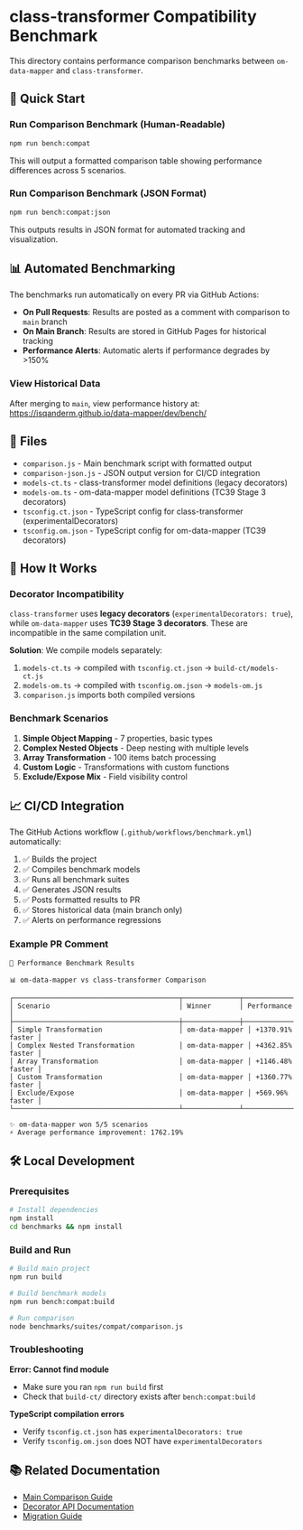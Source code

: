 # class-transformer Compatibility Benchmark

This directory contains performance comparison benchmarks between `om-data-mapper` and `class-transformer`.

## 🚀 Quick Start

### Run Comparison Benchmark (Human-Readable)

```bash
npm run bench:compat
```

This will output a formatted comparison table showing performance differences across 5 scenarios.

### Run Comparison Benchmark (JSON Format)

```bash
npm run bench:compat:json
```

This outputs results in JSON format for automated tracking and visualization.

## 📊 Automated Benchmarking

The benchmarks run automatically on every PR via GitHub Actions:

- **On Pull Requests**: Results are posted as a comment with comparison to `main` branch
- **On Main Branch**: Results are stored in GitHub Pages for historical tracking
- **Performance Alerts**: Automatic alerts if performance degrades by >150%

### View Historical Data

After merging to `main`, view performance history at:
https://isqanderm.github.io/data-mapper/dev/bench/

## 📁 Files

- `comparison.js` - Main benchmark script with formatted output
- `comparison-json.js` - JSON output version for CI/CD integration
- `models-ct.ts` - class-transformer model definitions (legacy decorators)
- `models-om.ts` - om-data-mapper model definitions (TC39 Stage 3 decorators)
- `tsconfig.ct.json` - TypeScript config for class-transformer (experimentalDecorators)
- `tsconfig.om.json` - TypeScript config for om-data-mapper (TC39 decorators)

## 🔧 How It Works

### Decorator Incompatibility

`class-transformer` uses **legacy decorators** (`experimentalDecorators: true`), while `om-data-mapper` uses **TC39 Stage 3 decorators**. These are incompatible in the same compilation unit.

**Solution**: We compile models separately:

1. `models-ct.ts` → compiled with `tsconfig.ct.json` → `build-ct/models-ct.js`
2. `models-om.ts` → compiled with `tsconfig.om.json` → `models-om.js`
3. `comparison.js` imports both compiled versions

### Benchmark Scenarios

1. **Simple Object Mapping** - 7 properties, basic types
2. **Complex Nested Objects** - Deep nesting with multiple levels
3. **Array Transformation** - 100 items batch processing
4. **Custom Logic** - Transformations with custom functions
5. **Exclude/Expose Mix** - Field visibility control

## 📈 CI/CD Integration

The GitHub Actions workflow (`.github/workflows/benchmark.yml`) automatically:

1. ✅ Builds the project
2. ✅ Compiles benchmark models
3. ✅ Runs all benchmark suites
4. ✅ Generates JSON results
5. ✅ Posts formatted results to PR
6. ✅ Stores historical data (main branch only)
7. ✅ Alerts on performance regressions

### Example PR Comment

```
🚀 Performance Benchmark Results

📊 om-data-mapper vs class-transformer Comparison

┌─────────────────────────────────────────┬──────────────┬─────────────────┐
│ Scenario                                │ Winner       │ Performance     │
├─────────────────────────────────────────┼──────────────┼─────────────────┤
│ Simple Transformation                   │ om-data-mapper │ +1370.91% faster │
│ Complex Nested Transformation           │ om-data-mapper │ +4362.85% faster │
│ Array Transformation                    │ om-data-mapper │ +1146.48% faster │
│ Custom Transformation                   │ om-data-mapper │ +1360.77% faster │
│ Exclude/Expose                          │ om-data-mapper │ +569.96% faster │
└─────────────────────────────────────────┴──────────────┴─────────────────┘

✨ om-data-mapper won 5/5 scenarios
⚡ Average performance improvement: 1762.19%
```

## 🛠️ Local Development

### Prerequisites

```bash
# Install dependencies
npm install
cd benchmarks && npm install
```

### Build and Run

```bash
# Build main project
npm run build

# Build benchmark models
npm run bench:compat:build

# Run comparison
node benchmarks/suites/compat/comparison.js
```

### Troubleshooting

**Error: Cannot find module**
- Make sure you ran `npm run build` first
- Check that `build-ct/` directory exists after `bench:compat:build`

**TypeScript compilation errors**
- Verify `tsconfig.ct.json` has `experimentalDecorators: true`
- Verify `tsconfig.om.json` does NOT have `experimentalDecorators`

## 📚 Related Documentation

- [Main Comparison Guide](../../../docs/COMPARISON.md)
- [Decorator API Documentation](../../../docs/DECORATOR_API.md)
- [Migration Guide](../../../docs/MIGRATION_GUIDE.md)


